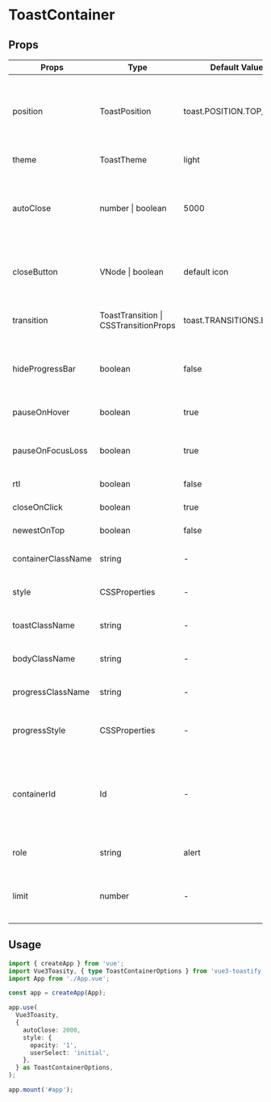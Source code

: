 # ToastContainer

## Props

| Props                | Type              | Default Value            | Description                                                                                  |
| -------------------- | ----------------- | ------------------------ | -------------------------------------------------------------------------------------------- |
| position             | ToastPosition     | toast.POSITION.TOP_RIGHT | One of top-right, top-center, top-left, bottom-right, bottom-center, bottom-left             |
| theme                | ToastTheme        | light                    | One of light, dark, colored                                                                  |
| autoClose            | number \| boolean | 5000                     | Delay in ms to close the toast. If set to false, the notification needs to be closed manually   |
| closeButton          | VNode \| boolean  | default icon             | Replace the default close button or `false` to hide the button                               |
| transition           | ToastTransition   \| CSSTransitionProps      | toast.TRANSITIONS.Bounce    | A reference to a valid transition animation                    |
| hideProgressBar      | boolean           | false     | Display or not the progress bar below the toast(remaining time)                                             |
| pauseOnHover         | boolean           | true      | Keep the timer running or not on hover                                                                      |
| pauseOnFocusLoss     | boolean           | true      | Pause the timer when the window loses focus                                                                 |
| rtl                  | boolean           | false     | Support right to left content                                                                               |
| closeOnClick         | boolean           | true      | Dismiss toast on click                                                                                      |
| newestOnTop          | boolean           | false     | Display newest toast on top                                                                                 |
| containerClassName   | string            | -         | Add optional classes to the container                                                                       |
| style                | CSSProperties     | -         | Add optional inline style to the container                                                                  |
| toastClassName       | string            | -         | Add optional classes to the toast                                                                           |
| bodyClassName        | string            | -         | Add optional classes to the toast body                                                                      |
| progressClassName    | string            | -         | Add optional classes to the progress bar                                                                    |
| progressStyle        | CSSProperties     | -         | Add optional inline style to the progress bar                                                               |
| containerId          | Id  | -           | Used to identify the ToastContainer when working with multiple container. Also used to set the id attribute |
| role                 | string            | alert     | Define the ARIA role for the toasts                                                                         |
| limit                | number            | -         | Used to limit the number of toast displayed on screen at the same time                                      |


## Usage

```ts
import { createApp } from 'vue';
import Vue3Toasity, { type ToastContainerOptions } from 'vue3-toastify';
import App from './App.vue';

const app = createApp(App);

app.use(
  Vue3Toasity,
  {
    autoClose: 2000,
    style: {
      opacity: '1',
      userSelect: 'initial',
    },
  } as ToastContainerOptions,
);

app.mount('#app');
```
